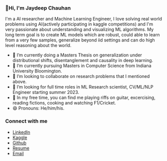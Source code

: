 ### 👋Hi, I'm Jaydeep Chauhan

I'm a AI researcher and Machine Learning Engineer, I love solving real world problems using AI(actively participating in kaggle competitions) and I'm very passionate about understanding and visualizing ML algorithms. My long term goal is to create ML models which are robust, could able to learn from a very few samples, generalize beyond iid settings and can do high level reasoning about the world.

- 🔭 I’m currently doing a Masters Thesis on generalization under distributional shifts, disentanglement and causality in deep learning.
- 🌱 I’m currently pursuing Masters in Computer Science from Indiana University Bloomington.
- 👯 I’m looking to collaborate on research problems that I mentioned above.
- 🤔 I’m looking for full time roles in ML Research scientist, CV/ML/NLP Engineer starting summer 2023.
- 🎸 In my free time, you can find me playing riffs on guitar, excercising, reading fictions, cooking and watching F1/Cricket.
- 😄 Pronouns: He/him/his.

### Connect with me 
* [LinkedIn](https://www.linkedin.com/in/jaydeep-chauhan-57ab3171/)
* [Kaggle](https://www.kaggle.com/jd81197)
* [Github](https://www.github.com/Jd8111997)
* [Resume](https://github.com/Jd8111997/Jd8111997/blob/main/assets/Resume.pdf)
* [Email](jaydeept126@gmail.com)
